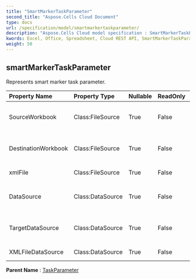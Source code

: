 ```yaml
---
title: "SmartMarkerTaskParameter"
second_title: "Aspose.Cells Cloud Document"
type: docs
url: /specification/model/smartmarkertaskparameter/
description: "Aspose.Cells Cloud model specification : SmartMarkerTaskParameter. Effortlessly handle Excel and other spreadsheet documents with features like opening, generating, editing, splitting, merging, comparing, and converting."
kwords: Excel, Office, Spreadsheet, Cloud REST API, SmartMarkerTaskParameter
weight: 50
---
```


## **smartMarkerTaskParameter**

Represents smart marker task parameter. 

| Property Name | Property Type | Nullable |  ReadOnly | DefaultValue | Description | 
| :- | :- | :- |:- |  :- | :- |
| SourceWorkbook | Class:FileSource | True |  False |  | Represents data source of task object. |  
| DestinationWorkbook | Class:FileSource | True |  False |  | Represents data source of task object. |  
| xmlFile | Class:FileSource | True |  False |  | Represents xml file. |  
| DataSource | Class:DataSource | True |  False |  | Represents destination data source. |  
| TargetDataSource | Class:DataSource | True |  False |  | Represents destination data source. |  
| XMLFileDataSource | Class:DataSource | True |  False |  | Represents xml file. |  

**Parent Name** : [TaskParameter](/specification/model/taskparameter)

